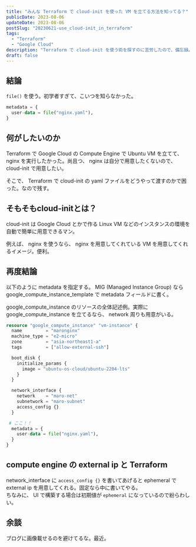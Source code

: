 ```yaml
---
title: "みんな Terraform で cloud-init を使った VM を立てる方法を知ってる？"
publicDate: 2023-08-06
updateDate: 2023-08-06
postSlug: "20230621-use_cloud-init_in_terraform"
tags:
  - "Terraform"
  - "Google Cloud"
description: "Terraform で cloud-init を使う術を探すのに苦労したので、備忘録。"
draft: false
---
```


## 結論

`file()` を使う。初学者すぎて、こいつを知らなかった。

``` terraform
metadata = {
  user-data = file("nginx.yaml"),
}
```

## 何がしたいのか

Terraform で Google Cloud の Compute Engine で Ubuntu VM を立てて、 nginx を実行したかった。尚且つ、 nginx は自分で用意したくないので、 cloud-init で用意したい。

そこで、 Terraform で cloud-init の yaml ファイルをどうやって渡すのかで困った。なので残す。

## そもそもcloud-initとは？

cloud-init は Google Cloud とかで作る Linux VM などのインスタンスの環境を自動で簡単に用意できるマン。

例えば、 nginx を使うなら、 nginx を用意してくれている VM を用意してくれるイメージ。便利。

## 再度結論

以下のように metadata を指定する。 MIG (Managed Instance Group) なら google_compute_instance_template で metadata フィールドに書く。

google_compute_instance のリソースの全体記述例。実際に google_compute_instance を立てるなら、 network 周りも用意がいる。

``` terraform
resource "google_compute_instance" "vm-instance" {
  name         = "maronginx"
  machine_type = "e2-micro"
  zone         = "asia-northeast1-a"
  tags         = ["allow-external-ssh"]

  boot_disk {
    initialize_params {
      image = "ubuntu-os-cloud/ubuntu-2204-lts"
    }
  }

  network_interface {
    network    = "maro-net"
    subnetwork = "maro-subnet"
    access_config {}
  }

 # ここ！！
  metadata = {
    user-data = file("nginx.yaml"),
  }
}
```

## compute engine の external ip と Terraform

network_interface に `access_config {}` を書いてあげると ephemeral で external ip を用意してくれる。固定なら中に書いてやる。  
ちなみに、 UI で構築する場合は初期値が `ephemeral` になっているので紛らわしい。

## 余談

ブログに画像載せるのを避けてるな。最近。
